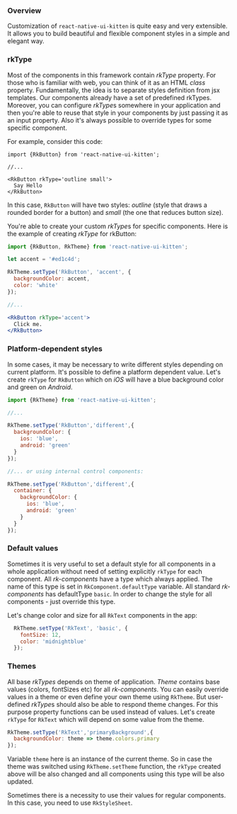 ### Overview
Customization of `react-native-ui-kitten` is quite easy and very extensible. 
It allows you to build beautiful and flexible component styles in a simple and elegant way.

### rkType

Most of the components in this framework contain *rkType* property.
For those who is familiar with web, you can think of it as an HTML *class* property.
Fundamentally, the idea is to separate styles definition from jsx templates.
Our components already have a set of predefined rkTypes. 
Moreover, you can configure *rkType*s somewhere in your application and then you're able to reuse that style in your components by just passing it as an input property.
Also it's always possible to override types for some specific component.

For example, consider this code: 

```
import {RkButton} from 'react-native-ui-kitten';

//... 

<RkButton rkType='outline small'>
  Say Hello
</RkButton>

```

In this case, `RkButton` will have two styles: *outline* (style that 
draws a rounded border for a button) and *small* (the one that reduces button size).

You're able to create your custom *rkType*s for specific components.
Here is the example of creating *rkType* for rkButton:

```jsx
import {RkButton, RkTheme} from 'react-native-ui-kitten';

let accent = '#ed1c4d';

RkTheme.setType('RkButton', 'accent', {
  backgroundColor: accent,
  color: 'white'
});

//...

<RkButton rkType='accent'>
  Click me.
</RkButton>
```

### Platform-dependent styles

In some cases, it may be necessary to write different styles depending on current platform. It's possible to define a platform dependent value. Let's create `rkType` for `RkButton` which on *iOS* will have a blue background color and green on *Android*.

```jsx
import {RkTheme} from 'react-native-ui-kitten';

//...

RkTheme.setType('RkButton','different',{
  backgroundColor: {
    ios: 'blue',
    android: 'green'
  }
});

//... or using internal control components:

RkTheme.setType('RkButton','different',{
  container: {
    backgroundColor: {
      ios: 'blue',
      android: 'green'
    }
  }
});

```

### Default values
Sometimes it is very useful to set a default style for all components in a whole application without need of setting explicitly `rkType`
for each component. All *rk-components* have a type which always applied. The name of this type is set in `RkComponent.defaultType` variable.
All standard *rk-components* has defaultType `basic`. In order to change the style for all components - just override this type.

Let's change color and size for all `RkText` components in the app:

```jsx
  RkTheme.setType('RkText', 'basic', {
    fontSize: 12,
    color: 'midnightblue'
  });
```

### Themes

All base *rkTypes* depends on theme of application. *Theme* contains base values (colors, fontSizes etc) for all *rk-components*.
You can easily override values in a theme or even define your own theme using `RkTheme`.
But user-defined *rkType*s should also be able to respond theme changes.
For this purpose property functions can be used instead of values.
Let's create `rkType` for `RkText` which will depend on some value from the theme.

```jsx
RkTheme.setType('RkText','primaryBackground',{
  backgroundColor: theme => theme.colors.primary
});
```

Variable `theme` here is an instance of the current theme. So in case the theme was switched using `RkTheme.setTheme` function, the `rkType`
 created above will be also changed and all components using this type will be also updated.

Sometimes there is a necessity to use their values for regular components. In this case, you need to use `RkStyleSheet`.
